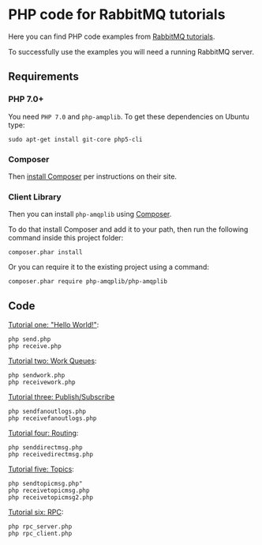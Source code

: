 # PHP code for RabbitMQ tutorials

Here you can find PHP code examples from [RabbitMQ
tutorials](https://www.rabbitmq.com/getstarted.html).

To successfully use the examples you will need a running RabbitMQ server.

## Requirements

### PHP 7.0+

You need `PHP 7.0` and `php-amqplib`. To get these
dependencies on Ubuntu type:

    sudo apt-get install git-core php5-cli


### Composer

Then [install Composer](https://getcomposer.org/download/) per instructions on their site.


### Client Library

Then you can install `php-amqplib` using [Composer](https://getcomposer.org).

To do that install Composer and add it to your path, then run the following command
inside this project folder:

    composer.phar install
    
Or you can require it to the existing project using a command:

    composer.phar require php-amqplib/php-amqplib

## Code

[Tutorial one: "Hello World!"](https://www.rabbitmq.com/tutorials/tutorial-one-php.html):

    php send.php
    php receive.php


[Tutorial two: Work Queues](https://www.rabbitmq.com/tutorials/tutorial-two-php.html):

    php sendwork.php
    php receivework.php


[Tutorial three: Publish/Subscribe](https://www.rabbitmq.com/tutorials/tutorial-three-php.html)

    php sendfanoutlogs.php
    php receivefanoutlogs.php

[Tutorial four: Routing](https://www.rabbitmq.com/tutorials/tutorial-four-php.html):

    php senddirectmsg.php
    php receivedirectmsg.php


[Tutorial five: Topics](https://www.rabbitmq.com/tutorials/tutorial-five-php.html):

    php sendtopicmsg.php"
    php receivetopicmsg.php
    php receivetopicmsg2.php

[Tutorial six: RPC](https://www.rabbitmq.com/tutorials/tutorial-six-php.html):

    php rpc_server.php
    php rpc_client.php
